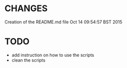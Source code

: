 
CHANGES
======

Creation of the README.md file
Oct 14 09:54:57 BST 2015

TODO
====

* add instruction on how to use the scripts
* clean the scripts

